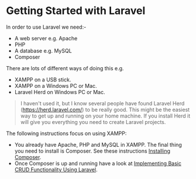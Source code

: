 # Getting Started with Laravel

In order to use Laravel we need:-

- A web server e.g. Apache
- PHP
- A database e.g. MySQL
- Composer

There are lots of different ways of doing this e.g.

- XAMPP on a USB stick.
- XAMPP on a Windows PC or Mac.
- Laravel Herd on Windows PC or Mac.

> I haven't used it, but I know several people have found Laravel Herd (https://herd.laravel.com/) to be really good. This might be the easiest way to get up and running on your home machine. If you install Herd it will give you everything you need to create Laravel projects.

The following instructions focus on using XAMPP:

- You already have Apache, PHP and MySQL in XAMPP. The final thing you need to install is Composer. See these instructions [Installing Composer](installing_composer.md).
- Once Composer is up and running have a look at [Implementing Basic CRUD Functionality Using Laravel](basic_CRUD_using_Laravel.md).
